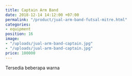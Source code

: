 ```yaml
---
title: Captain Arm Band
date: 2018-12-14 14:12:00 +07:00
permalink: "/product/jual-arm-band-futsal-mitre.html"
categories:
- equipment
position: 16
image:
- "/uploads/jual-arm-band-captain.jpg"
- "/uploads/jual-arm-band-captain.jpg"
price: 100000
---
```


Tersedia beberapa warna
